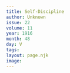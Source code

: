 ```yaml
---
title: Self-Discipline
author: Unknown
issue: 22
volume: 11
year: 1916
month: 48
day: V
tags:
layout: page.njk
image:
---
```



